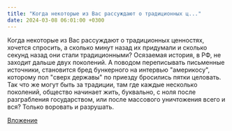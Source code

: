 ```yaml
---
title: "Когда некоторые из Вас рассуждают о традиционных ц..."
date: 2024-03-08 06:01:00 +0300
---
```


Когда некоторые из Вас рассуждают о традиционных ценностях, хочется спросить, а сколько минут назад их придумали и сколько секунд назад они стали традиционными?
Осязаемая история, в РФ, не заходит дальше двух поколений. А поводом переписывать письменные источники, становится бред бункерного на интервью "америкосу", которому пол "сверх державы" по приезду бросились пятки целовать.
Так что же могут быть за традиции, там где каждые несколько поколений, общество начинает жить, буквально, с ноля после разграбления государством, или после массового уничтожения всего и вся?
Только воровать и разрушать.

[Вложение](/assets/vk_photos/3/utPhU-3W1Lw.jpg)
